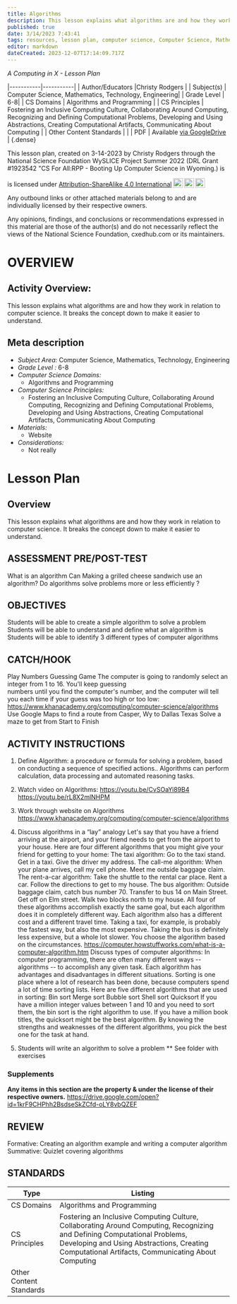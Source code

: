 ```yaml
---
title: Algorithms
description: This lesson explains what algorithms are and how they work in relation to computer science. It breaks the concept down to make it easier to understand.
published: true
date: 3/14/2023 7:43:41
tags: resources, lesson plan, computer science, Computer Science, Mathematics, Technology, Engineering 
editor: markdown
dateCreated: 2023-12-07T17:14:09.717Z
---
```

*A Computing in X - Lesson Plan*

|-----------|-----------|
| Author/Educators |Christy Rodgers |
| Subject(s) | Computer Science, Mathematics, Technology, Engineering|
| Grade Level | 6-8|
| CS Domains | Algorithms and Programming |
| CS Principles | Fostering an Inclusive Computing Culture, Collaborating Around Computing, Recognizing and Defining Computational Problems, Developing and Using Abstractions, Creating Computational Artifacts, Communicating About Computing |
| Other Content Standards |  | 
| PDF | Available [via GoogleDrive](https://drive.google.com/open?id=1dTdx9fe5wx_3swzCJKs2WCBsWO3neUcY) |
{.dense}






This lesson plan, created on 3-14-2023 by Christy Rodgers through the National Science Foundation WySLICE Project Summer 2022 (DRL Grant #1923542 "CS For All:RPP - Booting Up Computer Science in Wyoming.) is  <p xmlns:cc="http://creativecommons.org/ns#" >  is licensed under <a href="http://creativecommons.org/licenses/by-sa/4.0/?ref=chooser-v1" target="_blank" rel="license noopener noreferrer" style="display:inline-block;">Attribution-ShareAlike 4.0 International<img style="height:22px!important;margin-left:3px;vertical-align:text-bottom;" src="https://mirrors.creativecommons.org/presskit/icons/cc.svg?ref=chooser-v1"><img style="height:22px!important;margin-left:3px;vertical-align:text-bottom;" src="https://mirrors.creativecommons.org/presskit/icons/by.svg?ref=chooser-v1"><img style="height:22px!important;margin-left:3px;vertical-align:text-bottom;" src="https://mirrors.creativecommons.org/presskit/icons/sa.svg?ref=chooser-v1"></a></p>


Any outbound links or other attached materials belong to and are individually licensed by their respective owners. 


Any opinions, findings, and conclusions or recommendations expressed in this material are those of the author(s) and do not necessarily reflect the views of the National Science Foundation, cxedhub.com or its maintainers.


# OVERVIEW
## Activity Overview:  
This lesson explains what algorithms are and how they work in relation to computer science. It breaks the concept down to make it easier to understand.
## Meta description
+ *Subject Area:* Computer Science, Mathematics, Technology, Engineering 
+ *Grade Level :* 6-8 
+ *Computer Science Domains:*
   + Algorithms and Programming
+ *Computer Science Principles:*
   + Fostering an Inclusive Computing Culture, Collaborating Around Computing, Recognizing and Defining Computational Problems, Developing and Using Abstractions, Creating Computational Artifacts, Communicating About Computing
+ *Materials:* 
   + Website
+ *Considerations:*
   + Not really


# Lesson Plan
## Overview
This lesson explains what algorithms are and how they work in relation to computer science. It breaks the concept down to make it easier to understand.
## ASSESSMENT PRE/POST-TEST
What is an algorithm
 Can Making a grilled cheese sandwich use an algorithm?
 Do algorithms solve problems more  or less efficiently ?
## OBJECTIVES
Students will be able to create a simple algorithm to solve a problem
 Students will be able to understand and define what an algorithm is
 Students will be able to identify 3 different types of computer algorithms


## CATCH/HOOK
Play Numbers Guessing Game
  The computer is going to randomly select an integer from 1 to 16. You'll keep guessing   
  numbers until you find the computer's number, and the computer will tell you each time if 
  your guess was too high or too low:
https://www.khanacademy.org/computing/computer-science/algorithms
Use Google Maps to find a route from Casper, Wy to Dallas Texas
Solve a maze to get from Start to Finish


## ACTIVITY INSTRUCTIONS
1. Define Algorithm: a procedure or formula for solving a problem, based on conducting a sequence of specified actions.. 
Algorithms can perform calculation, data processing and automated reasoning tasks.
3. Watch video on Algorithms: https://youtu.be/CvSOaYi89B4  https://youtu.be/rL8X2mlNHPM
4. Work through website on Algorithms https://www.khanacademy.org/computing/computer-science/algorithms


5. Discuss algorithms in a “lay” analogy
Let's say that you have a friend arriving at the airport, and your friend needs to get from the airport to your house. Here are four different algorithms that you might give your friend for getting to your home:
The taxi algorithm:
Go to the taxi stand.
Get in a taxi.
Give the driver my address.
The call-me algorithm:
When your plane arrives, call my cell phone.
Meet me outside baggage claim.
The rent-a-car algorithm:
Take the shuttle to the rental car place.
Rent a car.
Follow the directions to get to my house.
The bus algorithm:
Outside baggage claim, catch bus number 70.
Transfer to bus 14 on Main Street.
Get off on Elm street.
Walk two blocks north to my house.
All four of these algorithms accomplish exactly the same goal, but each algorithm does it in completely different way. Each algorithm also has a different cost and a different travel time. Taking a taxi, for example, is probably the fastest way, but also the most expensive. Taking the bus is definitely less expensive, but a whole lot slower. You choose the algorithm based on the circumstances.
https://computer.howstuffworks.com/what-is-a-computer-algorithm.htm
 Discuss types of computer algorithms:
In computer programming, there are often many different ways -- algorithms -- to accomplish any given task. Each algorithm has advantages and disadvantages in different situations. Sorting is one place where a lot of research has been done, because computers spend a lot of time sorting lists. Here are five different algorithms that are used in sorting:
Bin sort
Merge sort
Bubble sort
Shell sort
Quicksort
If you have a million integer values between 1 and 10 and you need to sort them, the bin sort is the right algorithm to use. If you have a million book titles, the quicksort might be the best algorithm. By knowing the strengths and weaknesses of the different algorithms, you pick the best one for the task at hand.
6. Students will write an algorithm to solve a problem ** See folder with exercises


### Supplements
**Any items in this section are the property & under the license of their respective owners.**
https://drive.google.com/open?id=1krF9CHPhh2BsdseSkZCfd-oLY8vbQZEF




## REVIEW
Formative: Creating an algorithm example and writing a computer algorithm
Summative: Quizlet covering algorithms
## STANDARDS        
| Type | Listing | 
|-----------|-----------|
| CS Domains  | Algorithms and Programming|
| CS Principles   | Fostering an Inclusive Computing Culture, Collaborating Around Computing, Recognizing and Defining Computational Problems, Developing and Using Abstractions, Creating Computational Artifacts, Communicating About Computing|
| Other Content Standards |   |